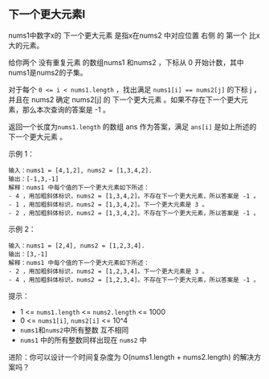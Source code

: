 ## 下一个更大元素I

nums1中数字x的 下一个更大元素 是指x在nums2 中对应位置 右侧 的 第一个 比x大的元素。

给你两个 没有重复元素 的数组nums1 和nums2 ，下标从 0 开始计数，其中nums1是nums2的子集。

对于每个 `0 <= i < nums1.length` ，找出满足 `nums1[i] == nums2[j]` 的下标 j ，并且在 nums2 确定 nums2[j] 的 下一个更大元素 。如果不存在下一个更大元素，那么本次查询的答案是 -1 。

返回一个长度为`nums1.length` 的数组 ans 作为答案，满足 `ans[i]` 是如上所述的 下一个更大元素 。



示例 1：

```
输入：nums1 = [4,1,2], nums2 = [1,3,4,2].
输出：[-1,3,-1]
解释：nums1 中每个值的下一个更大元素如下所述：
- 4 ，用加粗斜体标识，nums2 = [1,3,4,2]。不存在下一个更大元素，所以答案是 -1 。
- 1 ，用加粗斜体标识，nums2 = [1,3,4,2]。下一个更大元素是 3 。
- 2 ，用加粗斜体标识，nums2 = [1,3,4,2]。不存在下一个更大元素，所以答案是 -1 。
```

示例 2：

```
输入：nums1 = [2,4], nums2 = [1,2,3,4].
输出：[3,-1]
解释：nums1 中每个值的下一个更大元素如下所述：
- 2 ，用加粗斜体标识，nums2 = [1,2,3,4]。下一个更大元素是 3 。
- 4 ，用加粗斜体标识，nums2 = [1,2,3,4]。不存在下一个更大元素，所以答案是 -1 。
```

提示：

* 1 <= `nums1.length` <= `nums2.length` <= 1000
* 0 <= `nums1[i]`, `nums2[i]` <= 10^4
* `nums1`和`nums2`中所有整数 互不相同
* `nums1` 中的所有整数同样出现在 `nums2` 中


进阶：你可以设计一个时间复杂度为 O(nums1.length + nums2.length) 的解决方案吗？

